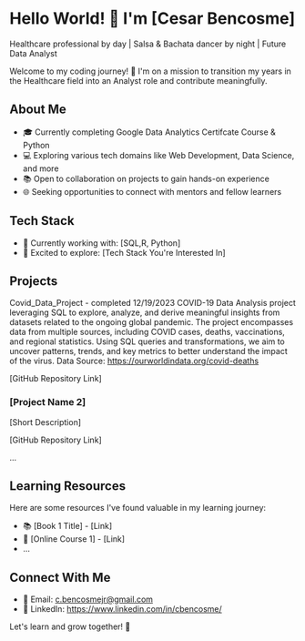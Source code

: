 # Hello World! 👋 I'm [Cesar Bencosme]

Healthcare professional by day | Salsa & Bachata dancer by night | Future Data Analyst

Welcome to my coding journey! 🚀 I'm on a mission to transition my years in the Healthcare field into an Analyst role and contribute meaningfully.

## About Me

- 🎓 Currently completing Google Data Analytics Certifcate Course & Python
- 💻 Exploring various tech domains like Web Development, Data Science, and more
- 📚 Open to collaboration on projects to gain hands-on experience
- 🌐 Seeking opportunities to connect with mentors and fellow learners

## Tech Stack

- 🔧 Currently working with: [SQL,R, Python]
- 🚀 Excited to explore: [Tech Stack You're Interested In]

## Projects

Covid_Data_Project - completed 12/19/2023
COVID-19 Data Analysis project leveraging SQL to explore, analyze, and derive meaningful insights from datasets related to the ongoing global pandemic. 
The project encompasses data from multiple sources, including COVID cases, deaths, vaccinations, and regional statistics. 
Using SQL queries and transformations, we aim to uncover patterns, trends, and key metrics to better understand the impact of the virus.
Data Source: https://ourworldindata.org/covid-deaths

[GitHub Repository Link]

### [Project Name 2]

[Short Description]

[GitHub Repository Link]

...

## Learning Resources

Here are some resources I've found valuable in my learning journey:

- 📚 [Book 1 Title] - [Link]
- 🎥 [Online Course 1] - [Link]
- ...

## Connect With Me

- 📧 Email: c.bencosmejr@gmail.com
- 💼 LinkedIn: https://www.linkedin.com/in/cbencosme/

Let's learn and grow together! 🌱

<!---
cbencosme/cbencosme is a ✨ special ✨ repository because its `README.md` (this file) appears on your GitHub profile.
You can click the Preview link to take a look at your changes.
--->
